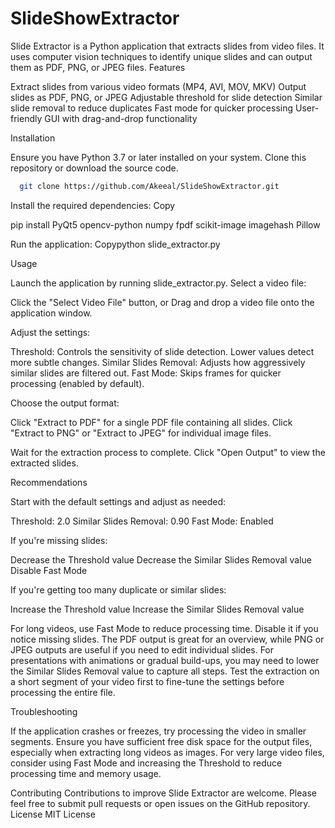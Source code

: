 # SlideShowExtractor

Slide Extractor is a Python application that extracts slides from video files. It uses computer vision techniques to identify unique slides and can output them as PDF, PNG, or JPEG files.
Features

Extract slides from various video formats (MP4, AVI, MOV, MKV)
Output slides as PDF, PNG, or JPEG
Adjustable threshold for slide detection
Similar slide removal to reduce duplicates
Fast mode for quicker processing
User-friendly GUI with drag-and-drop functionality

Installation

Ensure you have Python 3.7 or later installed on your system.
Clone this repository or download the source code.

```bash
  git clone https://github.com/Akeeal/SlideShowExtractor.git
```
Install the required dependencies:
Copy

pip install PyQt5 opencv-python numpy fpdf scikit-image imagehash Pillow

Run the application:
Copypython slide_extractor.py


Usage

Launch the application by running slide_extractor.py.
Select a video file:

Click the "Select Video File" button, or
Drag and drop a video file onto the application window.

Adjust the settings:

Threshold: Controls the sensitivity of slide detection. Lower values detect more subtle changes.
Similar Slides Removal: Adjusts how aggressively similar slides are filtered out.
Fast Mode: Skips frames for quicker processing (enabled by default).


Choose the output format:

Click "Extract to PDF" for a single PDF file containing all slides.
Click "Extract to PNG" or "Extract to JPEG" for individual image files.


Wait for the extraction process to complete.
Click "Open Output" to view the extracted slides.

Recommendations

Start with the default settings and adjust as needed:

Threshold: 2.0
Similar Slides Removal: 0.90
Fast Mode: Enabled


If you're missing slides:

Decrease the Threshold value
Decrease the Similar Slides Removal value
Disable Fast Mode


If you're getting too many duplicate or similar slides:

Increase the Threshold value
Increase the Similar Slides Removal value


For long videos, use Fast Mode to reduce processing time. Disable it if you notice missing slides.
The PDF output is great for an overview, while PNG or JPEG outputs are useful if you need to edit individual slides.
For presentations with animations or gradual build-ups, you may need to lower the Similar Slides Removal value to capture all steps.
Test the extraction on a short segment of your video first to fine-tune the settings before processing the entire file.

Troubleshooting

If the application crashes or freezes, try processing the video in smaller segments.
Ensure you have sufficient free disk space for the output files, especially when extracting long videos as images.
For very large video files, consider using Fast Mode and increasing the Threshold to reduce processing time and memory usage.

Contributing
Contributions to improve Slide Extractor are welcome. Please feel free to submit pull requests or open issues on the GitHub repository.
License
MIT License
